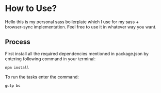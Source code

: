 # How to Use?
Hello this is my personal sass boilerplate which I use for my sass + browser-sync implementation. Feel free to use it in whatever way you want.

## Process
First install all the required dependencies mentioned in package.json 
by entering following command in your terminal:
```powershell
npm install
```
To run the tasks enter the command:
```
gulp bs
```
